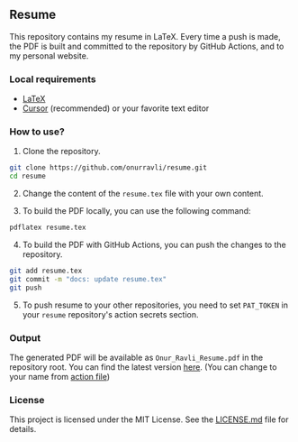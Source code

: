 ## Resume

This repository contains my resume in LaTeX. Every time a push is made, the PDF is built and committed to the repository by GitHub Actions, and to my personal website.

### Local requirements

- [LaTeX](https://www.latex-project.org/get/)
- [Cursor](https://cursor.sh/) (recommended) or your favorite text editor

### How to use?

1. Clone the repository.

```bash
git clone https://github.com/onurravli/resume.git
cd resume
```

2. Change the content of the `resume.tex` file with your own content.

3. To build the PDF locally, you can use the following command:

```bash
pdflatex resume.tex
```

4. To build the PDF with GitHub Actions, you can push the changes to the repository.

```bash
git add resume.tex
git commit -m "docs: update resume.tex"
git push
```

5. To push resume to your other repositories, you need to set `PAT_TOKEN` in your `resume` repository's action secrets section.

### Output

The generated PDF will be available as `Onur_Ravli_Resume.pdf` in the repository root. You can find the latest version [here](./Update_Umut_Resume.pdf). (You can change to your name from [action file](./.github/workflows/tex-to-pdf.yml))

### License

This project is licensed under the MIT License. See the [LICENSE.md](./LICENSE.md) file for details.
